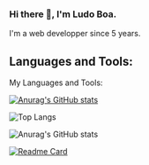 ### Hi there 👋, I'm Ludo Boa.

I'm a web developper since 5 years.

## Languages and Tools:


My Languages and Tools:

[![Anurag's GitHub stats](https://github-readme-stats.vercel.app/api?username=Ludo-Boa)](https://github.com/anuraghazra/github-readme-stats)

 ![Top Langs](https://github-readme-stats.vercel.app/api/top-langs/?username=Ludo-Boa&theme=tokyonight)
 
 ![Anurag's GitHub stats](https://github-readme-stats.vercel.app/api?username=Ludo-Boa&show_icons=true&theme=tokyonight)
 
 [![Readme Card](https://github-readme-stats.vercel.app/api/pin/?username=Ludo-Boa&repo=github-readme-stats)](https://github.com/Ludo-Boa/github-readme-stats)
